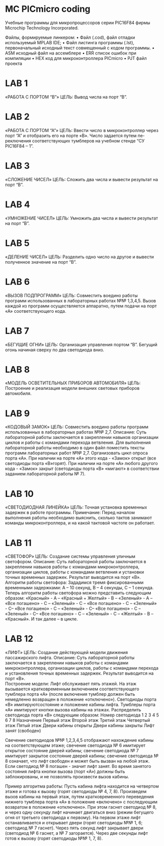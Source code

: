 # MC PICmicro coding
 Учебные программы для микропроцессоров серии PIC16F84 фирмы Microchip Technology Incorporated.

Файлы, формируемые линкером:
• Файл (.cod), файл отладки используемый MPLAB IDE;
• Файл листинга программы (.lst), первоначальный исходный текст совмещенный с кодом программы.
• ASM исходный файл на ассемблере
• ERR список ошибок при компиляции
• HEX код для микроконтроллера PICmicro
• PJT файл проекта
 

# LAB 1
«РАБОТА С ПОРТОМ “В”»
ЦЕЛЬ: Вывод числа на порт “B”.

# LAB 2
«РАБОТА С ПОРТОМ “А”»
ЦЕЛЬ:  Ввести число в микроконтроллер через порт  “А”  и отобразить его на порте «В». Число задается путем пе-реключения соответствующих тумблеров на учебном стенде “СУ PIC16F84 – 1”.

# LAB 3
«СЛОЖЕНИЕ ЧИСЕЛ»
ЦЕЛЬ: Сложить два числа и вывести результат на порт “В”.

# LAB 4
«УМНОЖЕНИЕ ЧИСЕЛ»
ЦЕЛЬ: Умножить два числа и вывести результат на порт “В”.

# LAB 5
«ДЕЛЕНИЕ ЧИСЕЛ»
ЦЕЛЬ: Разделить одно число на другое и вывести полученное значение на порт “В”.

# LAB 6
«ВЫЗОВ ПОДПРОГРАММ»
ЦЕЛЬ: Совместить воедино работы  программ использованных в лабораторных работах №№ 1,3,4,5. Вызов каждой из программ осуществляется аппаратно, путем подачи на порт «А» соответствующего кода.

# LAB 7
«БЕГУЩИЕ ОГНИ»
ЦЕЛЬ:  Организация управления портом “B”. Бегущий огонь начиная сверху по два светодиода вниз.

# LAB 8
«МОДЕЛЬ ОСВЕТИТЕЛЬНЫХ ПРИБОРОВ АВТОМОБИЛЯ»
ЦЕЛЬ:  Построение и реализация модели внешних световых приборов автомобиля. 

# LAB 9
«КОДОВЫЙ ЗАМОК»
ЦЕЛЬ: Совместить воедино работы  программ использованных в лабораторных работах №№ 2,7.
Описание: 
Суть лабораторной работы заключается в закреплении навыков  организации циклов и работы с командами перехода ветвления.
Для выполнения лабораторной работы необходимо в один файл поместить тексты программ лабораторных работ №№ 2,7. Организовать цикл опроса порта «А». При наличии на порте «А» этого кода - «Замок» открыт (все светодиоды порта «В»горят). При наличии на порте «А» любого другого кода - «Замок» закрыт (светодиоды порта «В» «мигают» в соответствии заданием лабораторной работы № 7).

# LAB 10
«СВЕТОДИОДНАЯ ЛИНЕЙКА»
ЦЕЛЬ: Точная установка временных задержек в работе программы.
Примечание:
Перед началом выполнения работы необходимо выяснить, сколько тактов занимают команды микроконтроллера, и на какой тактовой частоте он работает.

# LAB 11
«СВЕТОФОР»
ЦЕЛЬ: Создание системы управления уличным светофором.
Описание: 
Суть лабораторной работы заключается в закреплении навыков работы с командами микроконтроллера, организации циклов, работы с командами ветвления и установки точных временных задержек. Результат  выводится на порт «В».
Алгоритм работы светофора:
Зададимся тремя фиксированными временными задержками: А – 10 секунд, В – 4 секунды, С – 1 секунда. Теперь алгоритм работы светофора можно представить следующим образом:
«Красный» - А – «Красный + Желтый» - В – «Зеленый» - А – «Все погашено» - С – «Зеленый» - С – «Все погашено» - С – «Зеленый» - С– «Все погашено» - С – «Зеленый» - С– «Все погашено» - С – «Зеленый» - С– «Все погашено» - С – «Зеленый» - С – «Желтый» - В – «Красный». И так далее – в цикле.

# LAB 12
«ЛИФТ»
ЦЕЛЬ:  Создание действующей модели движения пассажирского лифта.
Описание: 
Суть лабораторной работы заключается в закреплении навыков работы с командами микроконтроллера, организации циклов, работы с командами перехода и установления точных временных задержек. Результат  выводится на порт «В».  
Построение модели:
Лифт обслуживает пять этажей. На этаж вызывается кратковременным включением соответствующего тумблера порта «А» (после включения тумблер должен быть немедленно возвращен в положение «отключено»). Светодиоды порта «В» имитируютсостояние и положение кабины лифта. Тумблеры порта «А» имитируют кнопки вызова кабины на этажах.
Распределить светодиода порта «В» следующим образом:
Номер светодиода	1	2	3	4	5	6	7	8
Назначение	Первый этаж	Второй этаж	Третий этаж	Четвертый этаж	Пятый этаж	Двери кабины открыты	Двери кабины закрыты	Лифт занят (свободен)

Свечение светодиодов №№ 1,2,3,4,5 отображают нахождение кабины на соответствующем этаже; свечение светодиода № 6 имитирует открытое состояние дверей кабины; свечение светодиода № 7 имитирует закрытое состояние дверей кабины; свечение светодиода № 8 означает, что лифт свободен и может быть вызван на любой этаж. Если светодиод № 8 погашен - значит лифт занят. Во время занятого состояния лифта кнопки вызова (порт «А») должны быть заблокированы, и не позволять произвести вызов кабины.

Пример алгоритма работы:
Пусть кабина лифта находится на четвертом этаже и готова к вызову (горят светодиоды № 4, 7, 8). Произведем вызов кабины на первый этаж, путем кратковременного переведения нижнего тумблера порта «А» в положение «включено» с последующим возвратом в положение «отключено». При этом гаснет светодиод № 8, и через одну секунду лифт начинает двигаться вниз (режим бегущего огня от третьего светодиода к первому). На первом этаже лифт останавливается и открывает двери (горят светодиоды №№ 1, 6; светодиод № 7 гаснет). Через пять секунд лифт закрывает двери (светодиод № 6 гаснет, а № 7 загорается). Через две секунды лифт готов к вызову (горят светодиоды №№ 1, 7, 8).
